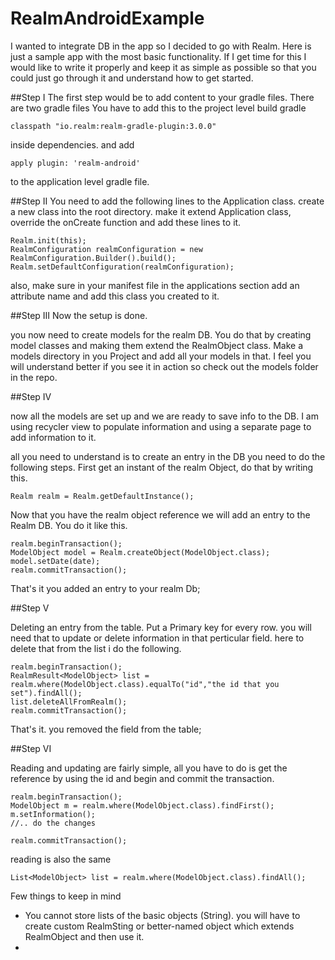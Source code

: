 # RealmAndroidExample
I wanted to integrate DB in the app so I decided to go with Realm. Here is just a sample app with the most basic functionality.
If I get time for this I would like to write it properly and keep it as simple as possible so that you could just go through it and understand how to get started. 


##Step I
The first step would be to add content to your gradle files.
There are two gradle files 
You have to add this to the project level build gradle
```
classpath "io.realm:realm-gradle-plugin:3.0.0" 
```
inside dependencies.
and add 
```
apply plugin: 'realm-android'
```
to the application level gradle file.

##Step II
You need to add the following lines to the Application class.
create a new class into the root directory.
make it extend Application class, override the onCreate function and add these lines to it.
```
Realm.init(this);
RealmConfiguration realmConfiguration = new RealmConfiguration.Builder().build();
Realm.setDefaultConfiguration(realmConfiguration);
```
also, make sure in your manifest file in the applications section add an attribute name and add this class you created to it.

##Step III
Now the setup is done.

you now need to create models for the realm DB.
You do that by creating model classes and making them extend the RealmObject class.
Make a models directory in you Project and add all your models in that.
I feel you will understand better if you see it in action so check out the models folder in the repo.

##Step IV

now all the models are set up and we are ready to save info to the DB.
I am using recycler view to populate information and using a separate page to add information to it.

all you need to understand is to create an entry in the DB you need to do the following steps.
First get an instant of the realm Object, do that by writing this.
```
Realm realm = Realm.getDefaultInstance();
```

Now that you have the realm object reference we will add an entry to the Realm DB.
You do it like this.
```
realm.beginTransaction();
ModelObject model = Realm.createObject(ModelObject.class);
model.setDate(date);
realm.commitTransaction();
```

That's it you added an entry to your realm Db;

##Step V

Deleting an entry from the table.
Put a Primary key for every row. you will need that to update or delete information in that perticular field.
here to delete that from the list i do the following.
```
realm.beginTransaction();
RealmResult<ModelObject> list = realm.where(ModelObject.class).equalTo("id","the id that you set").findAll();
list.deleteAllFromRealm();
realm.commitTransaction();
```

That's it. you removed the field from the table;


##Step VI

Reading and updating are fairly simple, 
all you have to do is get the reference by using the id and begin and commit the transaction.

```
realm.beginTransaction();
ModelObject m = realm.where(ModelObject.class).findFirst();
m.setInformation();
//.. do the changes 

realm.commitTransaction();
```

reading is also the same 
```
List<ModelObject> list = realm.where(ModelObject.class).findAll();
```


Few things to keep in mind

- You cannot store lists of the basic objects (String). you will have to create custom RealmSting or better-named object which extends RealmObject and then use it.
- 






















